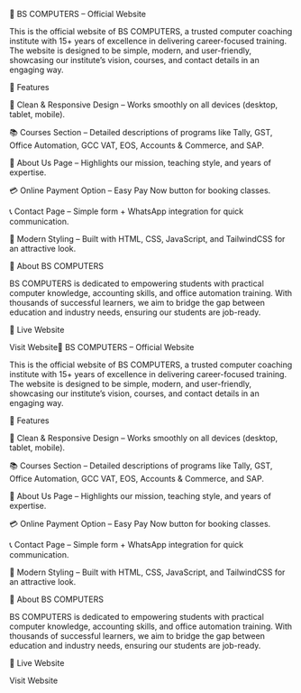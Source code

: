 📌 BS COMPUTERS – Official Website

This is the official website of BS COMPUTERS, a trusted computer coaching institute with 15+ years of excellence in delivering career-focused training. The website is designed to be simple, modern, and user-friendly, showcasing our institute’s vision, courses, and contact details in an engaging way.

🚀 Features

🎯 Clean & Responsive Design – Works smoothly on all devices (desktop, tablet, mobile).

📚 Courses Section – Detailed descriptions of programs like Tally, GST, Office Automation, GCC VAT, EOS, Accounts & Commerce, and SAP.

🏫 About Us Page – Highlights our mission, teaching style, and years of expertise.

💳 Online Payment Option – Easy Pay Now button for booking classes.

📞 Contact Page – Simple form + WhatsApp integration for quick communication.

🎨 Modern Styling – Built with HTML, CSS, JavaScript, and TailwindCSS for an attractive look.

📘 About BS COMPUTERS

BS COMPUTERS is dedicated to empowering students with practical computer knowledge, accounting skills, and office automation training. With thousands of successful learners, we aim to bridge the gap between education and industry needs, ensuring our students are job-ready.

🔗 Live Website

Visit Website📌 BS COMPUTERS – Official Website

This is the official website of BS COMPUTERS, a trusted computer coaching institute with 15+ years of excellence in delivering career-focused training. The website is designed to be simple, modern, and user-friendly, showcasing our institute’s vision, courses, and contact details in an engaging way.

🚀 Features

🎯 Clean & Responsive Design – Works smoothly on all devices (desktop, tablet, mobile).

📚 Courses Section – Detailed descriptions of programs like Tally, GST, Office Automation, GCC VAT, EOS, Accounts & Commerce, and SAP.

🏫 About Us Page – Highlights our mission, teaching style, and years of expertise.

💳 Online Payment Option – Easy Pay Now button for booking classes.

📞 Contact Page – Simple form + WhatsApp integration for quick communication.

🎨 Modern Styling – Built with HTML, CSS, JavaScript, and TailwindCSS for an attractive look.

📘 About BS COMPUTERS

BS COMPUTERS is dedicated to empowering students with practical computer knowledge, accounting skills, and office automation training. With thousands of successful learners, we aim to bridge the gap between education and industry needs, ensuring our students are job-ready.

🔗 Live Website

Visit Website
